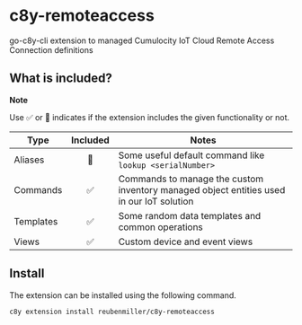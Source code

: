 # c8y-remoteaccess

go-c8y-cli extension to managed Cumulocity IoT Cloud Remote Access Connection definitions

## What is included?

**Note**

Use ✅ or 🔲 indicates if the extension includes the given functionality or not.


|Type|Included|Notes|
|----|:-:|-----|
|Aliases|🔲|Some useful default command like `lookup <serialNumber>`|
|Commands|✅|Commands to manage the custom inventory managed object entities used in our IoT solution|
|Templates|✅|Some random data templates and common operations|
|Views|✅|Custom device and event views|

## Install

The extension can be installed using the following command.

```sh
c8y extension install reubenmiller/c8y-remoteaccess
```
